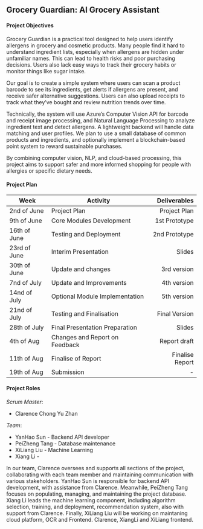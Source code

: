## Grocery Guardian: AI Grocery Assistant

#### Project Objectives

Grocery Guardian is a practical tool designed to help users identify allergens in grocery and cosmetic products. Many people find it hard to understand ingredient lists, especially when allergens are hidden under unfamiliar names. This can lead to health risks and poor purchasing decisions. Users also lack easy ways to track their grocery habits or monitor things like sugar intake.

Our goal is to create a simple system where users can scan a product barcode to see its ingredients, get alerts if allergens are present, and receive safer alternative suggestions. Users can also upload receipts to track what they’ve bought and review nutrition trends over time.

Technically, the system will use Azure’s Computer Vision API for barcode and receipt image processing, and Natural Language Processing to analyze ingredient text and detect allergens. A lightweight backend will handle data matching and user profiles. We plan to use a small database of common products and ingredients, and optionally implement a blockchain-based point system to reward sustainable purchases.

By combining computer vision, NLP, and cloud-based processing, this project aims to support safer and more informed shopping for people with allergies or specific dietary needs.


#### Project Plan

| Week          | Activity                       | Deliverables   |
| ------------- | -------------------------------| --------------:|
| 2nd of June   | Project Plan                   | Project Plan   |
| 9th of June   | Core Modules Development       | 1st Prototype  |
| 16th of June  | Testing and Deployment         | 2nd Prototype  |
| 23rd of June  | Interim Presentation           | Slides         |
| 30th of June  | Update and changes             | 3rd version    |
| 7nd of July   | Update and Improvements        | 4th version    |
| 14nd of July  | Optional Module Implementation | 5th version    |
| 21nd of July  | Testing and Finalisation       | Final Version  |
| 28th of July  | Final Presentation Preparation | Slides         |
| 4th of Aug    | Changes and Report on Feedback | Report draft   |
| 11th of Aug   | Finalise of Report             | Finalise Report|
| 19th of Aug   | Submission                     | -              |

#### Project Roles

*Scrum Master*: 
* Clarence Chong Yu Zhan

*Team*: 
* YanHao Sun - Backend API developer
* PeiZheng Tang - Database maintenance
* XiLiang Liu - Machine Learning
* Xiang Li - 

In our team, Clarence oversees and supports all sections of the project, collaborating with each team member and maintaining communication with various stakeholders. YanHao Sun is responsible for backend API development, with assistance from Clarence. Meanwhile, PeiZheng Tang focuses on populating, managing, and maintaining the project database. Xiang Li leads the machine learning component, including algorithm selection, training, and deployment, recommendation system, also with support from Clarence. Finally, XiLiang Liu will be working on maintaning cloud platform, OCR and Frontend. Clarence, XiangLi and XiLiang frontend. 
